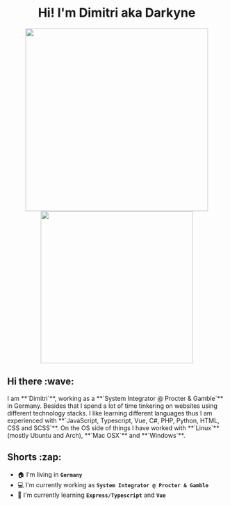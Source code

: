<div align="center">
<h1>Hi! I'm Dimitri aka Darkyne</h1>
<img width="420" src="https://github-readme-stats.vercel.app/api?username=xdarkyne&count_private=true&theme=nord&show_icons=true&hide_border=true&include_all_commits=true&custom_title=My%20Github%20Stats"/><img width="350" src="https://github-readme-stats.vercel.app/api/top-langs/?username=xdarkyne&layout=compact&theme=nord&hide_border=true"/>
</div>

<h2>Hi there :wave:</h2>
I am **`Dimitri`**, working as a **`System Integrator @ Procter & Gamble`** in Germany. Besides that I spend a lot of time tinkering on websites using different technology stacks. I like learning different languages thus I am experienced with **`JavaScript, Typescript, Vue, C#, PHP, Python, HTML, CSS and SCSS`**. On the OS side of things I have worked with **`Linux`** (mostly Ubuntu and Arch), **`Mac OSX`** and **`Windows`**.

<h2>Shorts :zap:</h2>

* :house: I'm living in **`Germany`**
* :computer: I'm currently working as **`System Integrator @ Procter & Gamble`**
* :notebook: I'm currently learning  **`Express/Typescript`** and **`Vue`**
